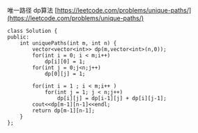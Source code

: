 唯一路径  dp算法
[https://leetcode.com/problems/unique-paths/](https://leetcode.com/problems/unique-paths/)
```
class Solution {
public:
    int uniquePaths(int m, int n) {
        vector<vector<int>> dp(m,vector<int>(n,0));
        for(int i = 0; i < m;i++)
            dp[i][0] = 1;
        for(int j = 0;j<n;j++)
            dp[0][j] = 1;

        for(int i = 1 ; i < m;i++ )
            for(int j = 1; j < n;j++)
                dp[i][j] = dp[i-1][j] + dp[i][j-1];
        cout<<dp[m-1][n-1]<<endl;
        return dp[m-1][n-1];
    }
};
```
